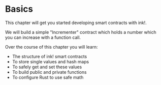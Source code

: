 # Basics

This chapter will get you started developing smart contracts with ink!.

We will build a simple "Incrementer" contract which holds a number which you can increase with a function call.

Over the course of this chapter you will learn:

* The structure of ink! smart contracts
* To store single values and hash maps
* To safely get and set these values
* To build public and private functions
* To configure Rust to use safe math

